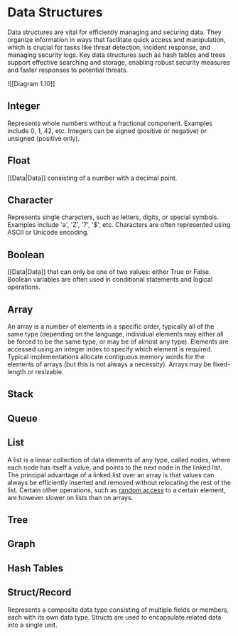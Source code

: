 
# Data Structures 

Data structures are vital for efficiently managing and securing data. They organize information in ways that facilitate quick access and manipulation, which is crucial for tasks like threat detection, incident response, and managing security logs. Key data structures such as hash tables and trees support effective searching and storage, enabling robust security measures and faster responses to potential threats.

![[Diagram 1.10]]

## Integer

Represents whole numbers without a fractional component. Examples include 0, 1, 42, etc. Integers can be signed (positive or negative) or unsigned (positive only). 

## Float

[[Data|Data]] consisting of a number with a decimal point.

## Character

 Represents single characters, such as letters, digits, or special symbols. Examples include 'a', 'Z', '7', '$', etc. Characters are often represented using ASCII or Unicode encoding.

## Boolean

[[Data|Data]] that can only be one of two values: either True or False. Boolean variables are often used in conditional statements and logical operations.

## Array

An array is a number of elements in a specific order, typically all of the same type (depending on the language, individual elements may either all be forced to be the same type, or may be of almost any type). Elements are accessed using an integer index to specify which element is required. Typical implementations allocate contiguous memory words for the elements of arrays (but this is not always a necessity). Arrays may be fixed-length or resizable.

## Stack

## Queue

## List 

A list is a linear collection of data elements of any type, called nodes, where each node has itself a value, and points to the next node in the linked list. The principal advantage of a linked list over an array is that values can always be efficiently inserted and removed without relocating the rest of the list. Certain other operations, such as [random access](https://en.wikipedia.org/wiki/Random_access "Random access") to a certain element, are however slower on lists than on arrays.

## Tree

## Graph

## Hash Tables

## Struct/Record

Represents a composite data type consisting of multiple fields or members, each with its own data type. Structs are used to encapsulate related data into a single unit.



